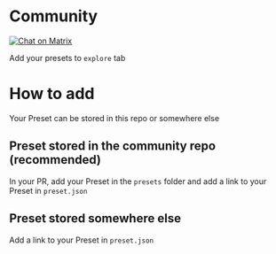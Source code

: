 # Community

[![Chat on Matrix](https://matrix.to/img/matrix-badge.svg)](https://matrix.to/#/#Gradience:matrix.org)

Add your presets to `explore` tab

# How to add

Your Preset can be stored in this repo or somewhere else

## Preset stored in the community repo (recommended)

In your PR, add your Preset in the `presets` folder and add a link to your Preset in `preset.json`

## Preset stored somewhere else

Add a link to your Preset in `preset.json`
